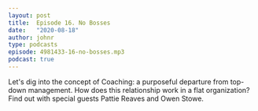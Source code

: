 ```yaml
---
layout: post
title:  Episode 16. No Bosses
date:   "2020-08-18"
author: johnr
type: podcasts
episode: 4981433-16-no-bosses.mp3
podcast: true
---
```


Let's dig into the concept of Coaching: a purposeful departure from top-down management. How does this relationship work in a flat organization? Find out with special guests Pattie Reaves and Owen Stowe.
